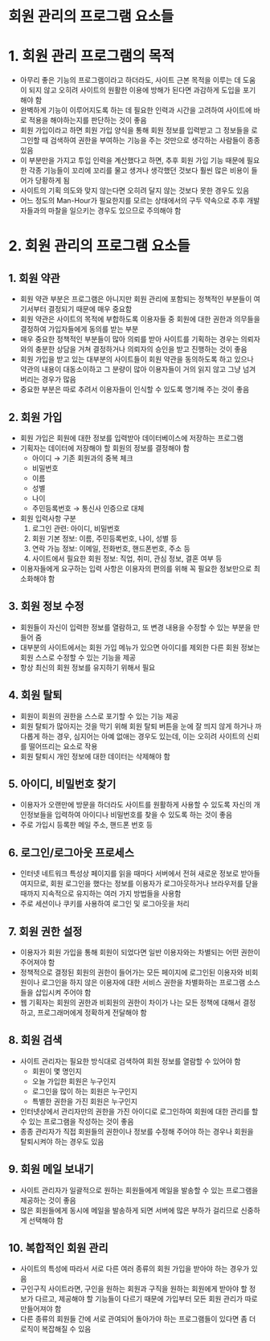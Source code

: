# 회원 관리의 프로그램 요소들

# 1. 회원 관리 프로그램의 목적

- 아무리 좋은 기능의 프로그램이라고 하더라도, 사이트 근본 목적을 이루는 데 도움이 되지 않고 오히려 사이트의 원활한 이용에 방해가 된다면 과감하게 도입을 포기해야 함
- 완벽하게 기능이 이루어지도록 하는 데 필요한 인력과 시간을 고려하여 사이트에 바로 적용을 해야하는지를 판단하는 것이 좋음
- 회원 가입이라고 하면 회원 가입 양식을 통해 회원 정보를 입력받고 그 정보들을 로그인할 때 검색하여 권한을 부여하는 기능을 주는 것만으로 생각하는 사람들이 종종 있음
- 이 부분만을 가지고 투입 인력을 계산했다고 하면, 추후 회원 가입 기능 때문에 필요한 각종 기능들이 꼬리에 꼬리를 물고 생겨나 생각했던 것보다 훨씬 많은 비용이 들어가 당황하게 됨
- 사이트의 기획 의도와 맞지 않는다면 오히려 달지 않는 것보다 못한 경우도 있음
- 어느 정도의 Man-Hour가 필요한지를 모르는 상태에서의 구두 약속으로 추후 개발자들과의 마찰을 일으키는 경우도 있으므로 주의해야 함

# 2. 회원 관리의 프로그램 요소들

## 1. 회원 약관

- 회원 약관 부분은 프로그램은 아니지만 회원 관리에 포함되는 정책적인 부분들이 여기서부터 결정되기 때문에 매우 중요함
- 회원 약관은 사이트의 목적에 부합하도록 이용자들 중 회원에 대한 권한과 의무들을 결정하여 가입자들에게 동의를 받는 부분
- 매우 중요한 정책적인 부분들이 많아 의뢰를 받아 사이트를 기획하는 경우는 의뢰자와의 충분한 상담을 거쳐 결정하거나 의뢰자의 승인을 받고 진행하는 것이 좋음
- 회원 가입을 받고 있는 대부분의 사이트들이 회원 약관을 동의하도록 하고 있으나 약관의 내용이 대동소이하고 그 분량이 많아 이용자들이 거의 읽지 않고 그냥 넘겨버리는 경우가 많음
- 중요한 부분은 따로 추려서 이용자들이 인식할 수 있도록 명기해 주는 것이 좋음

## 2. 회원 가입

- 회원 가입은 회원에 대한 정보를 입력받아 데이터베이스에 저장하는 프로그램
- 기획자는 데이터에 저장해야 할 회원의 정보를 결정해야 함
    - 아이디 → 기존 회원과의 중복 체크
    - 비밀번호
    - 이름
    - 성별
    - 나이
    - 주민등록번호 → 통신사 인증으로 대체
- 회원 입력사항 구분
    1. 로그인 관련: 아이디, 비밀번호
    2. 회원 기본 정보: 이름, 주민등록번호, 나이, 성별 등
    3. 연락 가능 정보: 이메일, 전화번호, 핸드폰번호, 주소 등
    4. 사이트에서 필요한 회원 정보: 직업, 취미, 관심 정보, 결혼 여부 등
- 이용자들에게 요구하는 입력 사항은 이용자의 편의를 위해 꼭 필요한 정보만으로 최소화해야 함

## 3. 회원 정보 수정

- 회원들이 자신이 입력한 정보를 열람하고, 또 변경 내용을 수정할 수 있는 부분을 만들어 줌
- 대부분의 사이트에서는 회원 가입 메뉴가 있으면 아이디를 제외한 다른 회원 정보는 회원 스스로 수정할 수 있는 기능을 제공
- 항상 최신의 회원 정보를 유지하기 위해서 필요

## 4. 회원 탈퇴

- 회원이 회원의 권한을 스스로 포기할 수 있는 기능 제공
- 회원 탈퇴가 많아지는 것을 막기 위해 회원 탈퇴 버튼을 눈에 잘 띄지 않게 하거나 까다롭게 하는 경우, 심지어는 아예 없애는 경우도 있는데, 이는 오히려 사이트의 신뢰를 떨어뜨리는 요소로 작용
- 회원 탈퇴시 개인 정보에 대한 데이터는 삭제해야 함

## 5. 아이디, 비밀번호 찾기

- 이용자가 오랜만에 방문을 하더라도 사이트를 원활하게 사용할 수 있도록 자신의 개인정보들을 입력하여 아이디나 비밀번호를 찾을 수 있도록 하는 것이 좋음
- 주로 가입시 등록한 메일 주소, 핸드폰 번호 등

## 6. 로그인/로그아웃 프로세스

- 인터넷 네트워크 특성상 페이지를 읽을 때마다 서버에서 전혀 새로운 정보로 받아들여지므로, 회원 로그인을 했다는 정보를 이용자가 로그아웃하거나 브라우저를 닫을 때까지 지속적으로 유지하는 여러 가지 방법들을 사용함
- 주로 세션이나 쿠키를 사용하여 로그인 및 로그아웃을 처리

## 7. 회원 권한 설정

- 이용자가 회원 가입을 통해 회원이 되었다면 일반 이용자와는 차별되는 어떤 권한이 주어져야 함
- 정책적으로 결정된 회원의 권한이 들어가는 모든 페이지에 로그인된 이용자와 비회원이나 로그인을 하지 않은 이용자에 대한 서비스 권한을 차별화하는 프로그램 소스들을 삽입시켜 주어야 함
- 웹 기획자는 회원의 권한과 비회원의 권한이 차이가 나는 모든 정책에 대해서 결정하고, 프로그래머에게 정확하게 전달해야 함

## 8. 회원 검색

- 사이트 관리자는 필요한 방식대로 검색하여 회원 정보를 열람할 수 있어야 함
    - 회원이 몇 명인지
    - 오늘 가입한 회원은 누구인지
    - 로그인을 많이 하는 회원은 누구인지
    - 특별한 권한을 가진 회원은 누구인지
- 인터넷상에서 관리자만의 권한을 가진 아이디로 로그인하여 회원에 대한 관리를 할 수 있는 프로그램을 작성하는 것이 좋음
- 종종 관리자가 직접 회원들의 권한이나 정보를 수정해 주어야 하는 경우나 회원을 탈퇴시켜야 하는 경우도 있음

## 9. 회원 메일 보내기

- 사이트 관리자가 일괄적으로 원하는 회원들에게 메일을 발송할 수 있는 프로그램을 제공하는 것이 좋음
- 많은 회원들에게 동시에 메일을 발송하게 되면 서버에 많은 부하가 걸리므로 신중하게 선택해야 함

## 10. 복합적인 회원 관리

- 사이트의 특성에 따라서 서로 다른 여러 종류의 회원 가입을 받아야 하는 경우가 있음
- 구인구직 사이트라면, 구인을 원하는 회원과 구직을 원하는 회원에게 받아야 할 정보가 다르고, 제공해야 할 기능들이 다르기 때문에 가입부터 모든 회원 관리가 따로 만들어져야 함
- 다른 종류의 회원들 간에 서로 관여되어 돌아가야 하는 프로그램들이 있다면 좀 더 로직이 복잡해질 수 있음